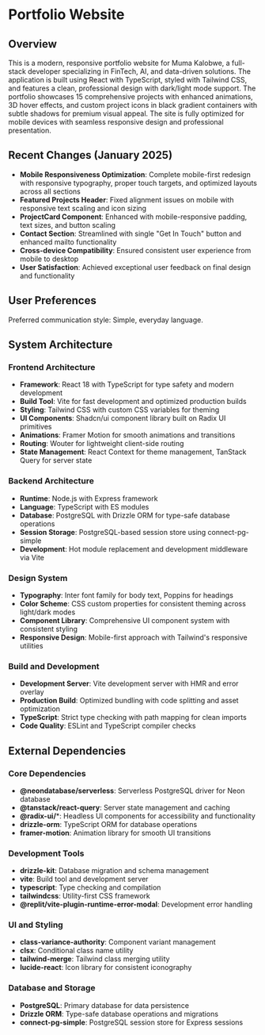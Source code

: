 # Portfolio Website

## Overview

This is a modern, responsive portfolio website for Muma Kalobwe, a full-stack developer specializing in FinTech, AI, and data-driven solutions. The application is built using React with TypeScript, styled with Tailwind CSS, and features a clean, professional design with dark/light mode support. The portfolio showcases 15 comprehensive projects with enhanced animations, 3D hover effects, and custom project icons in black gradient containers with subtle shadows for premium visual appeal. The site is fully optimized for mobile devices with seamless responsive design and professional presentation.

## Recent Changes (January 2025)

- **Mobile Responsiveness Optimization**: Complete mobile-first redesign with responsive typography, proper touch targets, and optimized layouts across all sections
- **Featured Projects Header**: Fixed alignment issues on mobile with responsive text scaling and icon sizing  
- **ProjectCard Component**: Enhanced with mobile-responsive padding, text sizes, and button scaling
- **Contact Section**: Streamlined with single "Get In Touch" button and enhanced mailto functionality
- **Cross-device Compatibility**: Ensured consistent user experience from mobile to desktop
- **User Satisfaction**: Achieved exceptional user feedback on final design and functionality

## User Preferences

Preferred communication style: Simple, everyday language.

## System Architecture

### Frontend Architecture
- **Framework**: React 18 with TypeScript for type safety and modern development
- **Build Tool**: Vite for fast development and optimized production builds
- **Styling**: Tailwind CSS with custom CSS variables for theming
- **UI Components**: Shadcn/ui component library built on Radix UI primitives
- **Animations**: Framer Motion for smooth animations and transitions
- **Routing**: Wouter for lightweight client-side routing
- **State Management**: React Context for theme management, TanStack Query for server state

### Backend Architecture
- **Runtime**: Node.js with Express framework
- **Language**: TypeScript with ES modules
- **Database**: PostgreSQL with Drizzle ORM for type-safe database operations
- **Session Storage**: PostgreSQL-based session store using connect-pg-simple
- **Development**: Hot module replacement and development middleware via Vite

### Design System
- **Typography**: Inter font family for body text, Poppins for headings
- **Color Scheme**: CSS custom properties for consistent theming across light/dark modes
- **Component Library**: Comprehensive UI component system with consistent styling
- **Responsive Design**: Mobile-first approach with Tailwind's responsive utilities

### Build and Development
- **Development Server**: Vite development server with HMR and error overlay
- **Production Build**: Optimized bundling with code splitting and asset optimization
- **TypeScript**: Strict type checking with path mapping for clean imports
- **Code Quality**: ESLint and TypeScript compiler checks

## External Dependencies

### Core Dependencies
- **@neondatabase/serverless**: Serverless PostgreSQL driver for Neon database
- **@tanstack/react-query**: Server state management and caching
- **@radix-ui/***: Headless UI components for accessibility and functionality
- **drizzle-orm**: TypeScript ORM for database operations
- **framer-motion**: Animation library for smooth UI transitions

### Development Tools
- **drizzle-kit**: Database migration and schema management
- **vite**: Build tool and development server
- **typescript**: Type checking and compilation
- **tailwindcss**: Utility-first CSS framework
- **@replit/vite-plugin-runtime-error-modal**: Development error handling

### UI and Styling
- **class-variance-authority**: Component variant management
- **clsx**: Conditional class name utility
- **tailwind-merge**: Tailwind class merging utility
- **lucide-react**: Icon library for consistent iconography

### Database and Storage
- **PostgreSQL**: Primary database for data persistence
- **Drizzle ORM**: Type-safe database operations and migrations
- **connect-pg-simple**: PostgreSQL session store for Express sessions